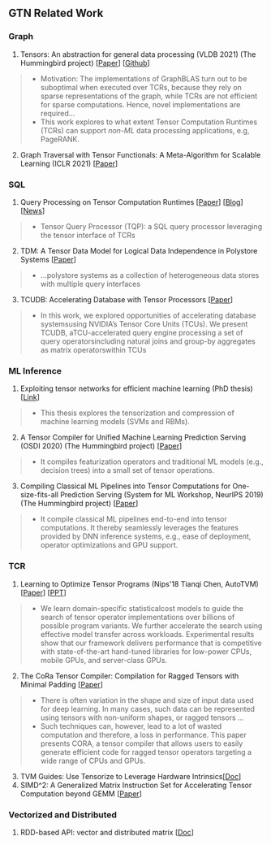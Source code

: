 ## GTN Related Work

### Graph
1. Tensors: An abstraction for general data processing (VLDB 2021) (The Hummingbird project) [[Paper](http://vldb.org/pvldb/vol14/p1797-koutsoukos.pdf)] [[Github](https://github.com/microsoft/hummingbird)]
> * Motivation: The implementations of GraphBLAS turn out to be suboptimal when executed over TCRs, because they rely on sparse representations of the graph, while TCRs are not efficient for sparse computations. Hence, novel implementations are required...
> * This work explores to what extent Tensor Computation Runtimes (TCRs) can support *non-ML* data processing applications, e.g, PageRANK.
2. Graph Traversal with Tensor Functionals: A Meta-Algorithm for Scalable Learning (ICLR 2021) [[Paper](https://openreview.net/forum?id=6DOZ8XNNfGN)]


### SQL
1. Query Processing on Tensor Computation Runtimes [[Paper](https://arxiv.org/pdf/2203.01877.pdf)] [[Blog](https://medium.com/syncedreview/meet-tqp-the-first-query-processor-to-run-on-tensor-computation-runtimes-delivers-up-to-20x-7d1f09d3b9f8)] [[News](https://www.marktechpost.com/2022/03/13/researchers-from-the-university-of-washington-and-uc-san-diego-introduce-tensor-query-processor-tqp-with-tensor-computation-runtimes-for-query-processing-20x-speedup/)]
> * Tensor Query Processor (TQP): a SQL query processor leveraging the tensor interface of TCRs
2. TDM: A Tensor Data Model for Logical Data Independence in Polystore Systems [[Paper](http://eric-leclercq.fr/papers/VLDB-Polystore-2018.pdf)]
> * ...polystore systems as a collection of heterogeneous data stores with multiple query interfaces
3. TCUDB: Accelerating Database with Tensor Processors [[Paper](https://arxiv.org/pdf/2112.07552.pdf)]
> * In this work, we explored opportunities of accelerating database systemsusing NVIDIA’s Tensor Core Units (TCUs). We present TCUDB, aTCU-accelerated query engine processing a set of query operatorsincluding natural joins and group-by aggregates as matrix operatorswithin TCUs
### ML Inference
1. Exploiting tensor networks for efficient machine learning (PhD thesis) [[Link](https://hub.hku.hk/handle/10722/308618)]
> * This thesis explores the tensorization and compression of machine learning models (SVMs and RBMs).
2. A Tensor Compiler for Unified Machine Learning Prediction Serving (OSDI 2020) (The Hummingbird project) [[Paper](https://web.eecs.umich.edu/~mosharaf/Readings/Hummingbird.pdf)]
> * It compiles featurization operators and traditional ML models (e.g., decision trees) into a small set of tensor operations.
3. Compiling Classical ML Pipelines into Tensor Computations for One-size-fits-all Prediction Serving (System for ML Workshop, NeurIPS 2019) (The Hummingbird project) [[Paper](http://learningsys.org/neurips19/assets/papers/27_CameraReadySubmission_Hummingbird%20(5).pdf)]
> * It compile classical ML pipelines end-to-end into tensor computations. It thereby seamlessly leverages the features provided by DNN inference systems, e.g., ease of deployment, operator optimizations and GPU support.

### TCR 
1. Learning to Optimize Tensor Programs (Nips'18 Tianqi Chen, AutoTVM) [[Paper](https://arxiv.org/pdf/1805.08166.pdf)] [[PPT](https://nips.cc/media/nips-2018/Slides/12580.pdf)]
> *  We learn domain-specific statisticalcost models to guide the search of tensor operator implementations over billions of possible program variants. We further accelerate the search using effective model transfer across workloads. Experimental results show that our framework delivers performance that is competitive with state-of-the-art hand-tuned libraries for low-power CPUs, mobile GPUs, and server-class GPUs.
2. The CoRa Tensor Compiler: Compilation for Ragged Tensors with Minimal Padding [[Paper](https://www.pdl.cmu.edu/PDL-FTP/BigLearning/fegade-2110.10221.pdf)]
> * There is often variation in the shape and size of input data used for deep learning. In many cases, such data can be represented using tensors with non-uniform shapes, or ragged tensors ...
> *  Such techniques can, however, lead to a lot of wasted computation and therefore, a loss in performance. This paper presents CORA, a tensor compiler that allows users to easily generate efficient code for ragged tensor operators targeting a wide range of CPUs and GPUs. 
3. TVM Guides: Use Tensorize to Leverage Hardware Intrinsics[[Doc](https://tvm.apache.org/docs/how_to/work_with_schedules/tensorize.html)]
4. SIMD^2: A Generalized Matrix Instruction Set for Accelerating Tensor Computation beyond GEMM [[Paper](https://arxiv.org/pdf/2205.01252.pdf)]


### Vectorized and Distributed
1. RDD-based API: vector and distributed matrix [[Doc](https://spark.apache.org/docs/latest/mllib-data-types.html)]
